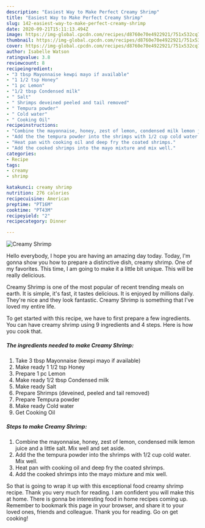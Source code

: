 ```yaml
---
description: "Easiest Way to Make Perfect Creamy Shrimp"
title: "Easiest Way to Make Perfect Creamy Shrimp"
slug: 142-easiest-way-to-make-perfect-creamy-shrimp
date: 2020-09-21T15:11:13.494Z
image: https://img-global.cpcdn.com/recipes/d8760e70e4922921/751x532cq70/creamy-shrimp-recipe-main-photo.jpg
thumbnail: https://img-global.cpcdn.com/recipes/d8760e70e4922921/751x532cq70/creamy-shrimp-recipe-main-photo.jpg
cover: https://img-global.cpcdn.com/recipes/d8760e70e4922921/751x532cq70/creamy-shrimp-recipe-main-photo.jpg
author: Isabelle Watson
ratingvalue: 3.8
reviewcount: 8
recipeingredient:
- "3 tbsp Mayonnaise kewpi mayo if available"
- "1 1/2 tsp Honey"
- "1 pc Lemon"
- "1/2 tbsp Condensed milk"
- " Salt"
- " Shrimps deveined peeled and tail removed"
- " Tempura powder"
- " Cold water"
- " Cooking Oil"
recipeinstructions:
- "Combine the mayonnaise, honey, zest of lemon, condensed milk lemon juice and a little salt. Mix well and set aside."
- "Add the the tempura powder into the shrimps with 1/2 cup cold water. Mix well."
- "Heat pan with cooking oil and deep fry the coated shrimps."
- "Add the cooked shrimps into the mayo mixture and mix well."
categories:
- Recipe
tags:
- creamy
- shrimp

katakunci: creamy shrimp 
nutrition: 276 calories
recipecuisine: American
preptime: "PT16M"
cooktime: "PT43M"
recipeyield: "2"
recipecategory: Dinner

---
```



![Creamy Shrimp](https://img-global.cpcdn.com/recipes/d8760e70e4922921/751x532cq70/creamy-shrimp-recipe-main-photo.jpg)

Hello everybody, I hope you are having an amazing day today. Today, I'm gonna show you how to prepare a distinctive dish, creamy shrimp. One of my favorites. This time, I am going to make it a little bit unique. This will be really delicious.



Creamy Shrimp is one of the most popular of recent trending meals on earth. It is simple, it's fast, it tastes delicious. It is enjoyed by millions daily. They're nice and they look fantastic. Creamy Shrimp is something that I've loved my entire life.


To get started with this recipe, we have to first prepare a few ingredients. You can have creamy shrimp using 9 ingredients and 4 steps. Here is how you cook that.

<!--inarticleads1-->

##### The ingredients needed to make Creamy Shrimp:

1. Take 3 tbsp Mayonnaise (kewpi mayo if available)
1. Make ready 1 1/2 tsp Honey
1. Prepare 1 pc Lemon
1. Make ready 1/2 tbsp Condensed milk
1. Make ready  Salt
1. Prepare  Shrimps (deveined, peeled and tail removed)
1. Prepare  Tempura powder
1. Make ready  Cold water
1. Get  Cooking Oil




<!--inarticleads2-->

##### Steps to make Creamy Shrimp:

1. Combine the mayonnaise, honey, zest of lemon, condensed milk lemon juice and a little salt. Mix well and set aside.
1. Add the the tempura powder into the shrimps with 1/2 cup cold water. Mix well.
1. Heat pan with cooking oil and deep fry the coated shrimps.
1. Add the cooked shrimps into the mayo mixture and mix well.




So that is going to wrap it up with this exceptional food creamy shrimp recipe. Thank you very much for reading. I am confident you will make this at home. There is gonna be interesting food in home recipes coming up. Remember to bookmark this page in your browser, and share it to your loved ones, friends and colleague. Thank you for reading. Go on get cooking!
